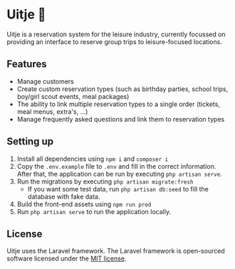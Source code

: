 # Uitje 🎡

Uitje is a reservation system for the leisure industry, currently focussed on providing an interface to reserve group trips to leisure-focused locations.

## Features
- Manage customers
- Create custom reservation types (such as birthday parties, school trips, boy/girl scout events, meal packages)
- The ability to link multiple reservation types to a single order (tickets, meal menus, extra's, ...)
- Manage frequently asked questions and link them to reservation types

## Setting up

1. Install all dependencies using `npm i` and `composer i`
2. Copy the `.env.example` file to `.env` and fill in the correct information. After that, the application can be run by executing `php artisan serve`.
3. Run the migrations by executing `php artisan migrate:fresh`
    - If you want some test data, run `php artisan db:seed` to fill the database with fake data.
4. Build the front-end assets using `npm run prod`
5. Run `php artisan serve` to run the application locally.
   
## License

Uitje uses the Laravel framework. The Laravel framework is open-sourced software licensed under the [MIT license](https://opensource.org/licenses/MIT).
